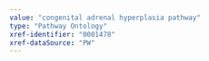 ```yaml
---
value: "congenital adrenal hyperplasia pathway"
type: "Pathway Ontology"
xref-identifier: "0001478"
xref-dataSource: "PW"
---
```

